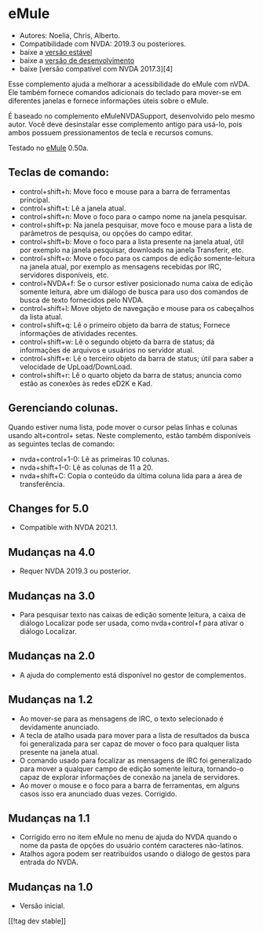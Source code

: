 # eMule #

*	Autores: Noelia, Chris, Alberto.
*	Compatibilidade com NVDA: 2019.3 ou posteriores.
*	baixe a [versão estável][1]
*	baixe a [versão de desenvolvimento][3]
*	baixe [versão compatível com NVDA 2017.3][4]

Esse complemento ajuda a melhorar a acessibilidade do eMule com nVDA. Ele
também fornece comandos adicionais do teclado para mover-se em diferentes
janelas e fornece informações úteis sobre o eMule.

É baseado no complemento eMuleNVDASupport, desenvolvido pelo mesmo
autor. Você deve desinstalar esse complemento antigo para usá-lo, pois ambos
possuem pressionamentos de tecla e recursos comuns.

Testado no [eMule][2] 0.50a.

## Teclas de comando: ##

*	control+shift+h: Move foco e mouse para a barra de ferramentas principal.
*	control+shift+t: Lê a janela atual.
*	control+shift+n: Move o foco para o campo nome na janela pesquisar.
*	control+shift+p: Na janela pesquisar, move foco e mouse para a lista de
  parâmetros de pesquisa, ou opções do campo editar.
*	control+shift+b: Move o foco para a lista presente na janela atual, útil
  por exemplo na janela pesquisar, downloads na janela Transferir, etc.
*	control+shift+o: Move o foco para os campos de edição somente-leitura na
  janela atual, por exemplo as mensagens recebidas por IRC, servidores
  disponíveis, etc.
*	control+NVDA+f: Se o cursor estiver posicionado numa caixa de edição
  somente leitura, abre um diálogo de busca para uso dos comandos de busca
  de texto fornecidos pelo NVDA.
*	control+shift+l: Move objeto de navegação e mouse para os cabeçalhos da
  lista atual.
*	control+shift+q: Lê o primeiro objeto da barra de status; Fornece
  informações de atividades recentes.
*	control+shift+w: Lê o segundo objeto da barra de status; dá informações de
  arquivos e usuários no servidor atual.
*	control+shift+e: Lê o terceiro objeto da barra de status; útil para saber
  a velocidade de UpLoad/DownLoad.
*	control+shift+r: Lê o quarto objeto da barra de status; anuncia como estão
  as conexões às redes eD2K e Kad.

## Gerenciando colunas. ##

Quando estiver numa lista, pode mover o cursor pelas linhas e colunas usando
alt+control+ setas.  Neste complemento, estão também disponíveis as
seguintes teclas de comando:

*	nvda+control+1-0: Lê as primeiras 10 colunas.
*	nvda+shift+1-0: Lê as colunas de 11 a 20.
*	nvda+shift+C: Copia o conteúdo da última coluna lida para a área de
  transferência.

## Changes for 5.0
*	Compatible with NVDA 2021.1.

## Mudanças na 4.0 ##
*	Requer NVDA 2019.3 ou posterior.

## Mudanças na 3.0 ##
*	 Para pesquisar texto nas caixas de edição somente leitura, a caixa de
   diálogo Localizar pode ser usada, como nvda+control+f para ativar o
   diálogo Localizar.

## Mudanças na 2.0 ##
*	 A ajuda do complemento está disponível no gestor de complementos.

## Mudanças na 1.2 ##
*	 Ao mover-se para as mensagens de IRC, o texto selecionado é devidamente
   anunciado.
*	 A tecla de atalho usada para mover para a lista de resultados da busca
   foi generalizada para ser capaz de mover o foco para qualquer lista
   presente na janela atual.
*	 O comando usado para focalizar as mensagens de IRC foi generalizado para
   mover a qualquer campo de edição somente leitura, tornando-o capaz de
   explorar informações de conexão na janela de servidores.
*	 Ao mover o mouse e o foco para a barra de ferramentas, em alguns casos
   isso era anunciado duas vezes. Corrigido.

## Mudanças na 1.1 ##
*	 Corrigido erro no item eMule no menu de ajuda do NVDA quando o nome da
   pasta de opções do usuário contém caracteres não-latinos.
*	 Atalhos agora podem ser reatribuídos usando o diálogo de gestos para
   entrada do NVDA.

## Mudanças na 1.0 ##
*	 Versão inicial.


[[!tag dev stable]]

[1]: https://addons.nvda-project.org/files/get.php?file=em

[2]: https://www.emule-project.net

[3]: https://addons.nvda-project.org/files/get.php?file=em-dev
